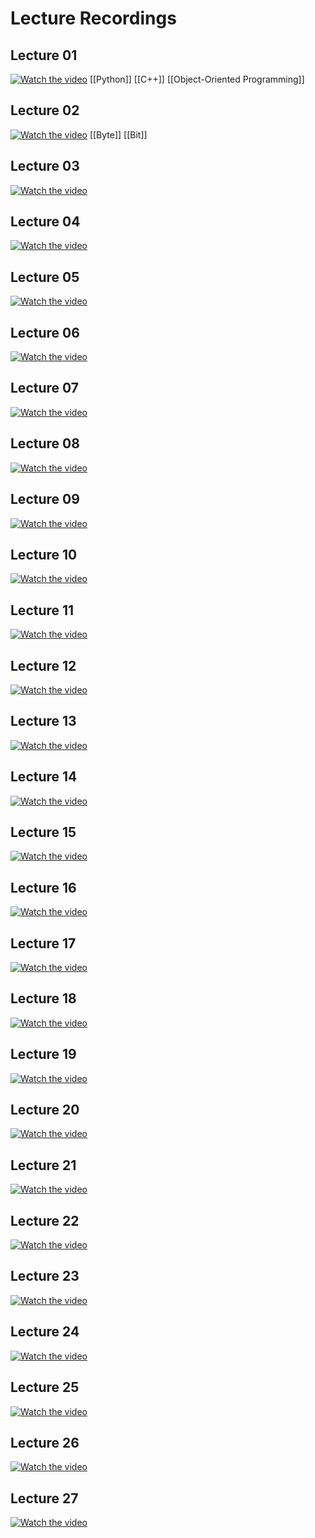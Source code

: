 # Lecture Recordings

## Lecture 01
[![Watch the video](https://img.youtube.com/vi/Ps8jOj7diA0/0.jpg)](https://www.youtube.com/watch?v=Ps8jOj7diA0)
[[Python]]
[[C++]]
[[Object-Oriented Programming]]

## Lecture 02
[![Watch the video](https://img.youtube.com/vi/jTSvthW34GU/0.jpg)](https://www.youtube.com/watch?v=jTSvthW34GU)
[[Byte]]
[[Bit]]

## Lecture 03
[![Watch the video](https://img.youtube.com/vi/H4MQXBF6FN4/0.jpg)](https://www.youtube.com/watch?v=H4MQXBF6FN4)

## Lecture 04
[![Watch the video](https://img.youtube.com/vi/_eR4rxnM7Lc/0.jpg)](https://www.youtube.com/watch?v=_eR4rxnM7Lc)

## Lecture 05
[![Watch the video](https://img.youtube.com/vi/73Z7gaAvovQ/0.jpg)](https://www.youtube.com/watch?v=73Z7gaAvovQ)

## Lecture 06
[![Watch the video](https://img.youtube.com/vi/iyLNYXcEtWE/0.jpg)](https://www.youtube.com/watch?v=iyLNYXcEtWE)

## Lecture 07
[![Watch the video](https://img.youtube.com/vi/Yr1YnOVG-4g/0.jpg)](https://www.youtube.com/watch?v=Yr1YnOVG-4g)

## Lecture 08
[![Watch the video](https://img.youtube.com/vi/1nYDflSL0Mg/0.jpg)](https://www.youtube.com/watch?v=1nYDflSL0Mg)

## Lecture 09
[![Watch the video](https://img.youtube.com/vi/arjo2-JQeaY/0.jpg)](https://www.youtube.com/watch?v=arjo2-JQeaY)

## Lecture 10
[![Watch the video](https://img.youtube.com/vi/FvpxXmEG1F8/0.jpg)](https://www.youtube.com/watch?v=FvpxXmEG1F8)

## Lecture 11
[![Watch the video](https://img.youtube.com/vi/DwTXMjVkIUY/0.jpg)](https://www.youtube.com/watch?v=DwTXMjVkIUY)

## Lecture 12
[![Watch the video](https://img.youtube.com/vi/0rXjvLa2NSs/0.jpg)](https://www.youtube.com/watch?v=0rXjvLa2NSs)

## Lecture 13
[![Watch the video](https://img.youtube.com/vi/ucQI5HpiFrI/0.jpg)](https://www.youtube.com/watch?v=ucQI5HpiFrI)

## Lecture 14
[![Watch the video](https://img.youtube.com/vi/TRfbJIsDBIM/0.jpg)](https://www.youtube.com/watch?v=TRfbJIsDBIM)

## Lecture 15
[![Watch the video](https://img.youtube.com/vi/omE3YYpHhLo/0.jpg)](https://www.youtube.com/watch?v=omE3YYpHhLo)

## Lecture 16
[![Watch the video](https://img.youtube.com/vi/OGHN_zVTMMo/0.jpg)](https://www.youtube.com/watch?v=OGHN_zVTMMo)

## Lecture 17
[![Watch the video](https://img.youtube.com/vi/kF3eSQTFagQ/0.jpg)](https://www.youtube.com/watch?v=kF3eSQTFagQ)

## Lecture 18
[![Watch the video](https://img.youtube.com/vi/ynwh5O3jVRM/0.jpg)](https://www.youtube.com/watch?v=ynwh5O3jVRM)

## Lecture 19
[![Watch the video](https://img.youtube.com/vi/_cV8NWQCxnE/0.jpg)](https://www.youtube.com/watch?v=_cV8NWQCxnE)

## Lecture 20
[![Watch the video](https://img.youtube.com/vi/onKR7ICXacQ/0.jpg)](https://www.youtube.com/watch?v=onKR7ICXacQ)

## Lecture 21
[![Watch the video](https://img.youtube.com/vi/omzSd3En5g4/0.jpg)](https://www.youtube.com/watch?v=omzSd3En5g4)

## Lecture 22
[![Watch the video](https://img.youtube.com/vi/3LeCydausnk/0.jpg)](https://www.youtube.com/watch?v=3LeCydausnk)

## Lecture 23
[![Watch the video](https://img.youtube.com/vi/TJkH1CSHg44/0.jpg)](https://www.youtube.com/watch?v=TJkH1CSHg44)

## Lecture 24
[![Watch the video](https://img.youtube.com/vi/_9XAlLofYwU/0.jpg)](https://www.youtube.com/watch?v=_9XAlLofYwU)

## Lecture 25
[![Watch the video](https://img.youtube.com/vi/V-5DCBQdErM/0.jpg)](https://www.youtube.com/watch?v=V-5DCBQdErM)

## Lecture 26
[![Watch the video](https://img.youtube.com/vi/PrnRTwCaWz8/0.jpg)](https://www.youtube.com/watch?v=PrnRTwCaWz8)

## Lecture 27
[![Watch the video](https://img.youtube.com/vi/cXY4fSA7DnM/0.jpg)](https://www.youtube.com/watch?v=cXY4fSA7DnM)
